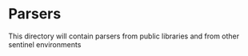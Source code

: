 # Parsers
This directory will contain parsers from public libraries and from other sentinel environments
